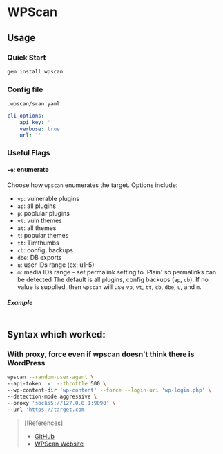 
# WPScan
## Usage
### Quick Start
```bash
gem install wpscan
```
### Config file
`.wpscan/scan.yaml`
```yaml
cli_options:
	api_key: ''
	verbose: true
	url: ''
```
### Useful Flags
#### `-e`: enumerate
Choose how `wpscan` enumerates the target. Options include:
- `vp`: vulnerable plugins
- `ap`: all plugins
- `p`: poplular plugins
- `vt`: vuln themes
- `at`: all themes
- `t`: popular themes
- `tt`: Timthumbs
- `cb`: config, backups
- `dbe`: DB exports
- `u`: user IDs range (ex: u1-5)
- `m`: media IDs range - set permalink setting to 'Plain' so permalinks can be detected
The default is all plugins, config backups (`ap`, `cb`).  If no value is supplied, then `wpscan` will use `vp`, `vt`, `tt`, `cb`, `dbe`, `u`, and `m`.
##### Example
```bash

```
## Syntax which worked:
### With proxy, force even if wpscan doesn't think there is WordPress
```bash
wpscan --random-user-agent \
--api-token 'x' --throttle 500 \
--wp-content-dir 'wp-content' --force --login-uri 'wp-login.php' \
--detection-mode aggressive \
--proxy 'socks5://127.0.0.1:9090' \
--url 'https://target.com'
```

> [!References]
> - [GitHub](https://github.com/wpscanteam/wpscan?tab=readme-ov-file)
> - [WPScan Website](https://wpscan.com/)

